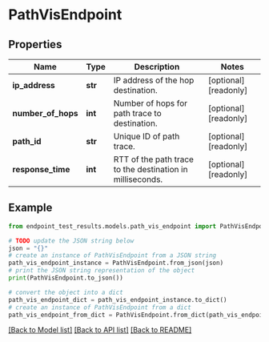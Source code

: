 # PathVisEndpoint


## Properties

Name | Type | Description | Notes
------------ | ------------- | ------------- | -------------
**ip_address** | **str** | IP address of the hop destination. | [optional] [readonly] 
**number_of_hops** | **int** | Number of hops for path trace to destination. | [optional] [readonly] 
**path_id** | **str** | Unique ID of path trace. | [optional] [readonly] 
**response_time** | **int** | RTT of the path trace to the destination in milliseconds. | [optional] [readonly] 

## Example

```python
from endpoint_test_results.models.path_vis_endpoint import PathVisEndpoint

# TODO update the JSON string below
json = "{}"
# create an instance of PathVisEndpoint from a JSON string
path_vis_endpoint_instance = PathVisEndpoint.from_json(json)
# print the JSON string representation of the object
print(PathVisEndpoint.to_json())

# convert the object into a dict
path_vis_endpoint_dict = path_vis_endpoint_instance.to_dict()
# create an instance of PathVisEndpoint from a dict
path_vis_endpoint_from_dict = PathVisEndpoint.from_dict(path_vis_endpoint_dict)
```
[[Back to Model list]](../README.md#documentation-for-models) [[Back to API list]](../README.md#documentation-for-api-endpoints) [[Back to README]](../README.md)


